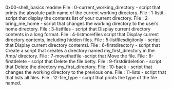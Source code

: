 0x00-shell_basics readme
File : 0-current_working_directory -  script that prints the absolute path name of the current working directory.
File : 1-listit - script that display the contents list of your current directory.
File : 2-bring_me_home - script that changes the working directory to the user’s home directory.
File : 3-listfiles - script that Display current directory contents in a long format.
File : 4-listmorefiles script that Display current directory contents, including hidden files.
File : 5-listfilesdigitonly - script that Display current directory contentsi.
File : 6-firstdirectory - script that Create a script that creates a directory named my_first_directory in the /tmp/ directory.
File : 7-movethatfile -script that Move the file.
File : 8-firstdelete - script that Delete the file betty.
File : 9-firstdirdeletion - script that Delete the directory my_first_directory.
File : 10-back - script that changes the working directory to the previous one.
File : 11-lists - script that that lists all files.
File : 12-file_type - script that prints the type of the file named.
